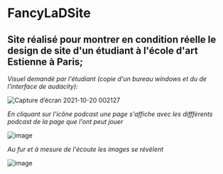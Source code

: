 # FancyLaDSite
## Site réalisé pour montrer en condition réelle le design de site d'un étudiant à l'école d'art Estienne à Paris;
*Visuel demandé par l'étudiant (copie d'un bureau windows et du de l'interface de audacity):*

![Capture d’écran 2021-10-20 002127](https://user-images.githubusercontent.com/91502674/137999963-c8d51a5a-ae1b-4d92-9e56-402393df446c.png)

*En cliquant sur l'icône podcast une page s'affiche avec les diffférents podcast de la page que l'ont peut jouer*

![image](https://user-images.githubusercontent.com/91502674/138000157-0c984108-1cfb-4672-b541-4c5093be027c.png)

*Au fur et à mesure de l'écoute les images se révèlent*

![image](https://user-images.githubusercontent.com/91502674/138000303-64034660-4520-45b9-8240-098affcd7f76.png)
